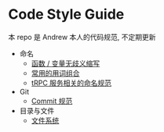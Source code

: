# Code Style Guide

本 repo 是 Andrew 本人的代码规范, 不定期更新

- 命名
  - [函数 / 变量无歧义缩写](./naming/常用无歧义缩写.md)
  - [常用的用词组合](./naming/一些常用的用词组合.md)
  - [tRPC 服务相关的命名规范](./naming/trpc服务命名规范.md)
- Git
  - [Commit 规范](./git/comment.md)
- 目录与文件
  - [文件系统](./file_system/file_system.md)
